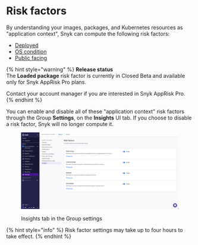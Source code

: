 # Risk factors

By understanding your images, packages, and Kubernetes resources as "application context", Snyk can compute the following risk factors:

* [Deployed](deployed.md)
* [OS condition](os-condition.md)
* [Public facing](public-facing.md)

{% hint style="warning" %}
**Release status** \
The **Loaded package** risk factor is currently in Closed Beta and available only for Snyk AppRisk Pro plans.&#x20;

Contact your account manager if you are interested in Snyk AppRisk Pro.
{% endhint %}

You can enable and disable all of these "application context" risk factors through the Group **Settings**, on the **Insights** UI tab. If you choose to disable a risk factor, Snyk will no longer compute it.

<figure><img src="../../../../../.gitbook/assets/image (349).png" alt=""><figcaption><p>Insights tab in the Group settings</p></figcaption></figure>

{% hint style="info" %}
Risk factor settings may take up to four hours to take effect.
{% endhint %}
